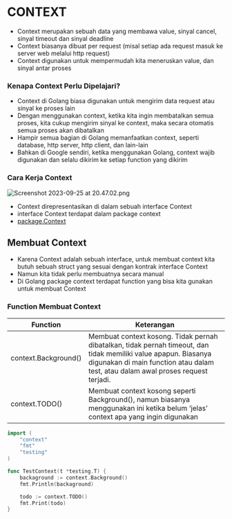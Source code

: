 # CONTEXT

- Context merupakan sebuah data yang membawa value, sinyal cancel, sinyal timeout dan sinyal deadline
- Context biasanya dibuat per request (misal setiap ada request masuk ke server web melalui http request)
- Context digunakan untuk mempermudah kita meneruskan value, dan sinyal antar proses

### ****Kenapa Context Perlu Dipelajari?****

- Context di Golang biasa digunakan untuk mengirim data request atau sinyal ke proses lain
- Dengan menggunakan context, ketika kita ingin membatalkan semua proses, kita cukup mengirim sinyal ke context, maka secara otomatis semua proses akan dibatalkan
- Hampir semua bagian di Golang memanfaatkan context, seperti database, http server, http client, dan lain-lain
- Bahkan di Google sendiri, ketika menggunakan Golang, context wajib digunakan dan selalu dikirim ke setiap function yang dikirim

### Cara Kerja Context

![Screenshot 2023-09-25 at 20.47.02.png](https://prod-files-secure.s3.us-west-2.amazonaws.com/9c936ff6-1acb-4784-9742-4ed60015634e/42326616-7200-425b-bc6f-211382f12c4e/Screenshot_2023-09-25_at_20.47.02.png)

- Context direpresentasikan di dalam sebuah interface Context
- interface Context terdapat dalam package context
- [package.Context](https://golang.org/pkg/context/)

## Membuat Context

- Karena Context adalah sebuah interface, untuk membuat context kita butuh sebuah struct yang sesuai dengan kontrak interface Context
- Namun kita tidak perlu membuatnya secara manual
- Di Golang package context terdapat function yang bisa kita gunakan untuk membuat Context

### ****Function Membuat Context****

| Function | Keterangan |
| --- | --- |
| context.Background() | Membuat context kosong. Tidak pernah dibatalkan, tidak pernah timeout, dan tidak memiliki value apapun. Biasanya digunakan di main function atau dalam test, atau dalam awal proses request terjadi. |
| context.TODO() | Membuat context kosong seperti Background(), namun biasanya menggunakan ini ketika belum ‘jelas’ context apa yang ingin digunakan |

```go
import (
	"context"
	"fmt"
	"testing"
)

func TestContext(t *testing.T) {
	backaground := context.Background()
	fmt.Println(backaground)

	todo := context.TODO()
	fmt.Print(todo)
}
```